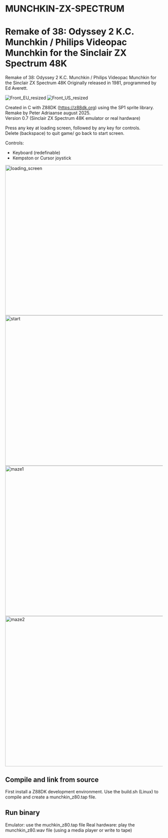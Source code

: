 # MUNCHKIN-ZX-SPECTRUM
Remake of 38: Odyssey 2 K.C. Munchkin / Philips Videopac Munchkin for the Sinclair ZX Spectrum 48K
===================================================================================================

Remake of 38: Odyssey 2 K.C. Munchkin / Philips Videopac Munchkin for the Sinclair ZX Spectrum 48K
Originally released in 1981, programmed by Ed Averett.  


![Front_EU_resized](https://github.com/user-attachments/assets/1b689f52-96f4-491d-a65b-a9b82df61858) ![Front_US_resized](https://github.com/user-attachments/assets/0c20c7f1-c6b4-47c8-8a5d-9e2d7b18a3f0)


Created in C with Z88DK (https://z88dk.org) using the SP1 sprite library.          
Remake by Peter Adriaanse august 2025.  
Version 0.7 (Sinclair ZX Spectrum 48K emulator or real hardware)  

Press any key at loading screen, followed by any key for controls.  
Delete (backspace) to quit game/ go back to start screen.  

Controls:  
- Keyboard (redefinable)
- Kempston or Cursor joystick
  
<img width="640" height="480" alt="loading_screen" src="https://github.com/user-attachments/assets/19712cc3-ffae-4c79-a328-33e5f896ab77" />

<img width="640" height="480" alt="start" src="https://github.com/user-attachments/assets/66496557-4797-4b0d-9d2e-55ed92cb8d06" />

<img width="640" height="480" alt="maze1" src="https://github.com/user-attachments/assets/3be03076-9d67-4137-9d45-0ac55e2f5076" />

<img width="640" height="480" alt="maze2" src="https://github.com/user-attachments/assets/6db3ba88-d54b-4c0b-8c6b-8724910d05d3" />


Compile and link from source
-----------------------------
First install a Z88DK development environment.
Use the build.sh (Linux) to compile and create a munchkin_z80.tap file.

Run binary
------------
Emulator: use the muchkin_z80.tap file
Real hardware: play the munchkin_z80.wav file (using a media player or write to tape)

